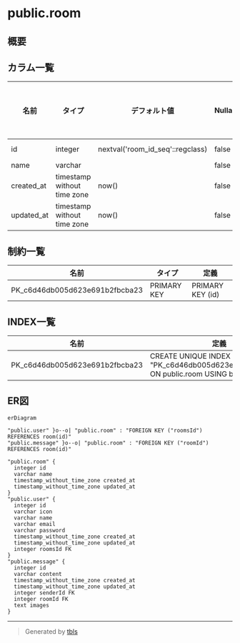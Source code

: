 # public.room

## 概要

## カラム一覧

| 名前 | タイプ | デフォルト値 | Nullable | 子テーブル | 親テーブル | コメント |
| ---- | ------ | ------------ | -------- | ---------- | ---------- | -------- |
| id | integer | nextval('room_id_seq'::regclass) | false | [public.user](public.user.md) [public.message](public.message.md) |  |  |
| name | varchar |  | false |  |  |  |
| created_at | timestamp without time zone | now() | false |  |  |  |
| updated_at | timestamp without time zone | now() | false |  |  |  |

## 制約一覧

| 名前 | タイプ | 定義 |
| ---- | ---- | ---------- |
| PK_c6d46db005d623e691b2fbcba23 | PRIMARY KEY | PRIMARY KEY (id) |

## INDEX一覧

| 名前 | 定義 |
| ---- | ---------- |
| PK_c6d46db005d623e691b2fbcba23 | CREATE UNIQUE INDEX "PK_c6d46db005d623e691b2fbcba23" ON public.room USING btree (id) |

## ER図

```mermaid
erDiagram

"public.user" }o--o| "public.room" : "FOREIGN KEY ("roomsId") REFERENCES room(id)"
"public.message" }o--o| "public.room" : "FOREIGN KEY ("roomId") REFERENCES room(id)"

"public.room" {
  integer id
  varchar name
  timestamp_without_time_zone created_at
  timestamp_without_time_zone updated_at
}
"public.user" {
  integer id
  varchar icon
  varchar name
  varchar email
  varchar password
  timestamp_without_time_zone created_at
  timestamp_without_time_zone updated_at
  integer roomsId FK
}
"public.message" {
  integer id
  varchar content
  timestamp_without_time_zone created_at
  timestamp_without_time_zone updated_at
  integer senderId FK
  integer roomId FK
  text images
}
```

---

> Generated by [tbls](https://github.com/k1LoW/tbls)
